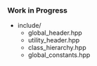 ### Work in Progress
- include/  
  - global_header.hpp
  - utility_header.hpp
  - class_hierarchy.hpp
  - global_constants.hpp
